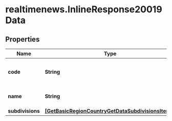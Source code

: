 # realtimenews.InlineResponse20019Data

## Properties

Name | Type | Description | Notes
------------ | ------------- | ------------- | -------------
**code** | **String** | ISO 3166-1 alpha-2 code of the country. | [optional] 
**name** | **String** | Name of the country. | [optional] 
**subdivisions** | [**[GetBasicRegionCountryGetDataSubdivisionsItems]**](GetBasicRegionCountryGetDataSubdivisionsItems.md) |  | [optional] 


